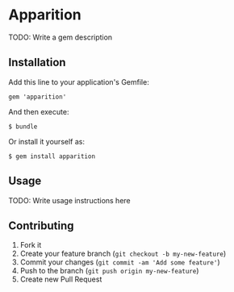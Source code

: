 # Apparition

TODO: Write a gem description

## Installation

Add this line to your application's Gemfile:

    gem 'apparition'

And then execute:

    $ bundle

Or install it yourself as:

    $ gem install apparition

## Usage

TODO: Write usage instructions here

## Contributing

1. Fork it
2. Create your feature branch (`git checkout -b my-new-feature`)
3. Commit your changes (`git commit -am 'Add some feature'`)
4. Push to the branch (`git push origin my-new-feature`)
5. Create new Pull Request
